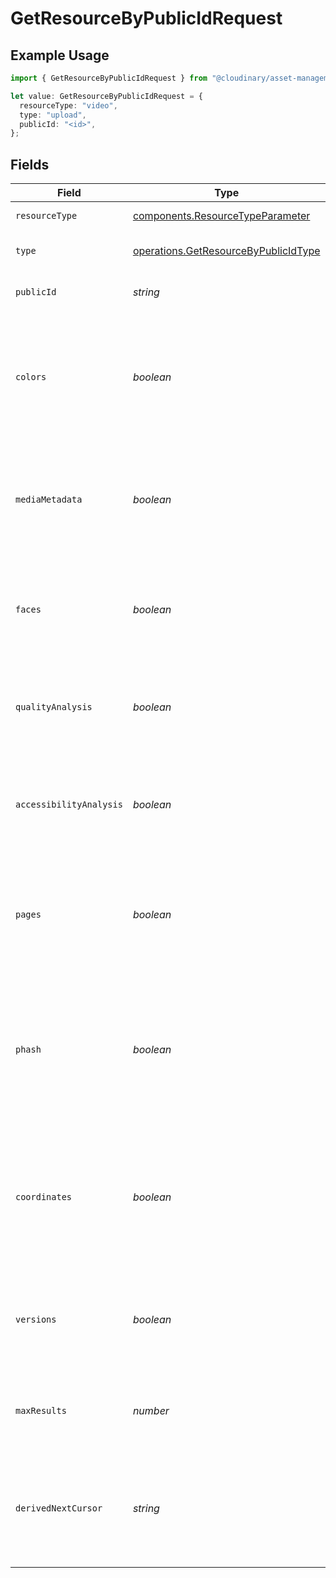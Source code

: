 # GetResourceByPublicIdRequest

## Example Usage

```typescript
import { GetResourceByPublicIdRequest } from "@cloudinary/asset-management/models/operations";

let value: GetResourceByPublicIdRequest = {
  resourceType: "video",
  type: "upload",
  publicId: "<id>",
};
```

## Fields

| Field                                                                                                                | Type                                                                                                                 | Required                                                                                                             | Description                                                                                                          |
| -------------------------------------------------------------------------------------------------------------------- | -------------------------------------------------------------------------------------------------------------------- | -------------------------------------------------------------------------------------------------------------------- | -------------------------------------------------------------------------------------------------------------------- |
| `resourceType`                                                                                                       | [components.ResourceTypeParameter](../../models/components/resourcetypeparameter.md)                                 | :heavy_check_mark:                                                                                                   | The type the of asset.                                                                                               |
| `type`                                                                                                               | [operations.GetResourceByPublicIdType](../../models/operations/getresourcebypublicidtype.md)                         | :heavy_check_mark:                                                                                                   | The delivery type of the asset.                                                                                      |
| `publicId`                                                                                                           | *string*                                                                                                             | :heavy_check_mark:                                                                                                   | The public ID of the asset to update.                                                                                |
| `colors`                                                                                                             | *boolean*                                                                                                            | :heavy_minus_sign:                                                                                                   | Whether to include color information (predominant colors and histogram of 32 leading colors). Default: false.        |
| `mediaMetadata`                                                                                                      | *boolean*                                                                                                            | :heavy_minus_sign:                                                                                                   | Whether to include IPTC, XMP, and detailed Exif metadata in the response. Default: false.                            |
| `faces`                                                                                                              | *boolean*                                                                                                            | :heavy_minus_sign:                                                                                                   | Whether to include a list of coordinates of detected faces. Default: false.                                          |
| `qualityAnalysis`                                                                                                    | *boolean*                                                                                                            | :heavy_minus_sign:                                                                                                   | Whether to return quality analysis scores for the image. Default: false.                                             |
| `accessibilityAnalysis`                                                                                              | *boolean*                                                                                                            | :heavy_minus_sign:                                                                                                   | Whether to return accessibility analysis scores for the image. Default: false.                                       |
| `pages`                                                                                                              | *boolean*                                                                                                            | :heavy_minus_sign:                                                                                                   | Whether to report the number of pages in multi-page documents (e.g., PDF). Default: false.                           |
| `phash`                                                                                                              | *boolean*                                                                                                            | :heavy_minus_sign:                                                                                                   | Whether to include the perceptual hash (pHash) of the uploaded photo for image similarity detection. Default: false. |
| `coordinates`                                                                                                        | *boolean*                                                                                                            | :heavy_minus_sign:                                                                                                   | Whether to include previously specified custom cropping coordinates and faces coordinates. Default: false.           |
| `versions`                                                                                                           | *boolean*                                                                                                            | :heavy_minus_sign:                                                                                                   | Whether to include details of all the backed up versions of the asset. Default: false.                               |
| `maxResults`                                                                                                         | *number*                                                                                                             | :heavy_minus_sign:                                                                                                   | Maximum number of derived assets to return. Default: 10.                                                             |
| `derivedNextCursor`                                                                                                  | *string*                                                                                                             | :heavy_minus_sign:                                                                                                   | The cursor for the next page of derived assets when there are more derived images than max_results.                  |